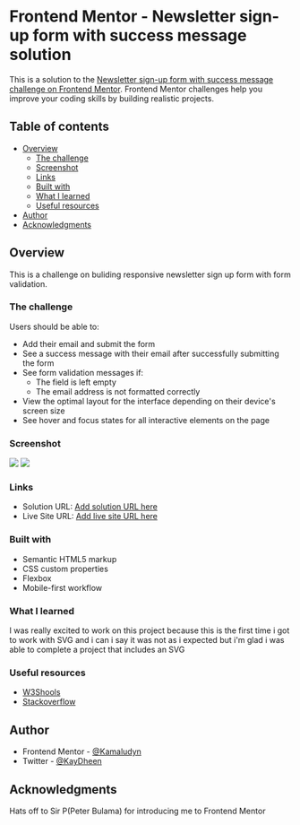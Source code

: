 # Frontend Mentor - Newsletter sign-up form with success message solution

This is a solution to the [Newsletter sign-up form with success message challenge on Frontend Mentor](https://www.frontendmentor.io/challenges/newsletter-signup-form-with-success-message-3FC1AZbNrv). Frontend Mentor challenges help you improve your coding skills by building realistic projects. 

## Table of contents

- [Overview](#overview)
  - [The challenge](#the-challenge)
  - [Screenshot](#screenshot)
  - [Links](#links)
  - [Built with](#built-with)
  - [What I learned](#what-i-learned)
  - [Useful resources](#useful-resources)
- [Author](#author)
- [Acknowledgments](#acknowledgments)

## Overview

This is a challenge on buliding responsive newsletter sign up form with form validation.

### The challenge

Users should be able to:

- Add their email and submit the form
- See a success message with their email after successfully submitting the form
- See form validation messages if:
  - The field is left empty
  - The email address is not formatted correctly
- View the optimal layout for the interface depending on their device's screen size
- See hover and focus states for all interactive elements on the page

### Screenshot

![](./design\solved-desktop-design-by-kamaludeen-abubakar.png)
![](./design\solved-mobbile-design-by-kamaludeen-abubakar.png)

### Links

- Solution URL: [Add solution URL here](https://your-solution-url.com)
- Live Site URL: [Add live site URL here](https://your-live-site-url.com)

### Built with

- Semantic HTML5 markup
- CSS custom properties
- Flexbox
- Mobile-first workflow

### What I learned

I was really excited to work on this project because this is the first time i got to work with SVG and i can i say it was not as i expected but i'm glad i was able to complete a project that includes an SVG

### Useful resources

- [W3Shools](https://www.w3shools.com) 
- [Stackoverflow](https://www.stackoverflow.com)

## Author

- Frontend Mentor - [@Kamaludyn](https://www.frontendmentor.io/profile/Kamaludyn)
- Twitter - [@KayDheen](https://www.twitter.com/KayDheen)

## Acknowledgments

Hats off to Sir P(Peter Bulama) for introducing me to Frontend Mentor


